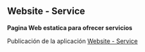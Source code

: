 ## Website - Service

**Pagina Web estatica para ofrecer servicios**

Publicación de la aplicación [Website - Service](https://dazzling-northcutt-c267fb.netlify.app)
